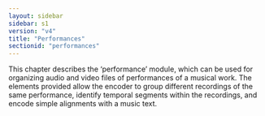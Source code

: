 ```yaml
---
layout: sidebar
sidebar: s1
version: "v4"
title: "Performances"
sectionid: "performances"
---
```




This chapter describes the ‘performance’ module, which can be used for
organizing audio and video files of performances of a musical work. The elements provided
allow
the encoder to group different recordings of the same performance, identify temporal
segments
within the recordings, and encode simple alignments with a music text.





